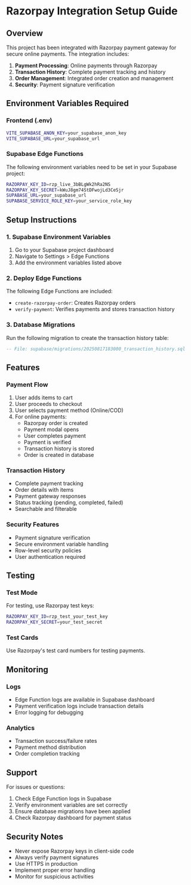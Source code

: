 # Razorpay Integration Setup Guide

## Overview
This project has been integrated with Razorpay payment gateway for secure online payments. The integration includes:

1. **Payment Processing**: Online payments through Razorpay
2. **Transaction History**: Complete payment tracking and history
3. **Order Management**: Integrated order creation and management
4. **Security**: Payment signature verification

## Environment Variables Required

### Frontend (.env)
```bash
VITE_SUPABASE_ANON_KEY=your_supabase_anon_key
VITE_SUPABASE_URL=your_supabase_url
```

### Supabase Edge Functions
The following environment variables need to be set in your Supabase project:

```bash
RAZORPAY_KEY_ID=rzp_live_3bBLgWk2hRa2NS
RAZORPAY_KEY_SECRET=kWuJ8gm74StDFwojLd3CeSjr
SUPABASE_URL=your_supabase_url
SUPABASE_SERVICE_ROLE_KEY=your_service_role_key
```

## Setup Instructions

### 1. Supabase Environment Variables
1. Go to your Supabase project dashboard
2. Navigate to Settings > Edge Functions
3. Add the environment variables listed above

### 2. Deploy Edge Functions
The following Edge Functions are included:
- `create-razorpay-order`: Creates Razorpay orders
- `verify-payment`: Verifies payments and stores transaction history

### 3. Database Migrations
Run the following migration to create the transaction history table:
```sql
-- File: supabase/migrations/20250817183000_transaction_history.sql
```

## Features

### Payment Flow
1. User adds items to cart
2. User proceeds to checkout
3. User selects payment method (Online/COD)
4. For online payments:
   - Razorpay order is created
   - Payment modal opens
   - User completes payment
   - Payment is verified
   - Transaction history is stored
   - Order is created in database

### Transaction History
- Complete payment tracking
- Order details with items
- Payment gateway responses
- Status tracking (pending, completed, failed)
- Searchable and filterable

### Security Features
- Payment signature verification
- Secure environment variable handling
- Row-level security policies
- User authentication required

## Testing

### Test Mode
For testing, use Razorpay test keys:
```bash
RAZORPAY_KEY_ID=rzp_test_your_test_key
RAZORPAY_KEY_SECRET=your_test_secret
```

### Test Cards
Use Razorpay's test card numbers for testing payments.

## Monitoring

### Logs
- Edge Function logs are available in Supabase dashboard
- Payment verification logs include transaction details
- Error logging for debugging

### Analytics
- Transaction success/failure rates
- Payment method distribution
- Order completion tracking

## Support

For issues or questions:
1. Check Edge Function logs in Supabase
2. Verify environment variables are set correctly
3. Ensure database migrations have been applied
4. Check Razorpay dashboard for payment status

## Security Notes

- Never expose Razorpay keys in client-side code
- Always verify payment signatures
- Use HTTPS in production
- Implement proper error handling
- Monitor for suspicious activities
